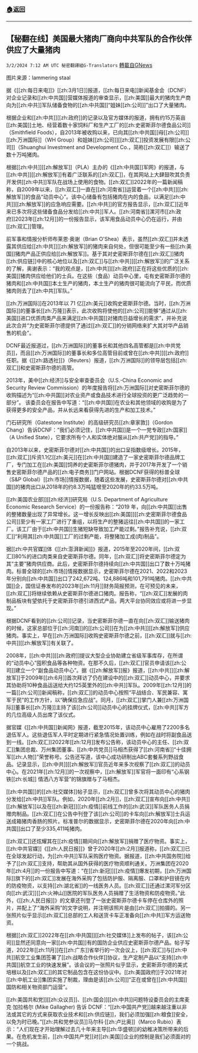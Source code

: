 ###  [:house:返回](README.md)
---


## 【秘翻在线】美国最大猪肉厂商向中共军队的合作伙伴供应了大量猪肉
`3/2/2024 7:12 AM UTC 秘密翻譯組G-Translators` [轉載自GNews](https://gnews.org/articles/2358453)

图片来源：lammering staal

据《[[zh:每日来电]]》[[zh:3月1日]]报道，[[zh:每日来电]]新闻基金会（DCNF）对企业记录和[[zh:中共国]]营媒体报道的审查显示，[[zh:美国]]最大的猪肉生产商向为[[zh:中共]]军队储备食物的[[zh:中共国]]“姐妹[[zh:公司]]”出口了大量猪肉。

根据企业和[[zh:中共]][[zh:政府]]的记录以及官方媒体的报道，拥有约15万英亩[[zh:美国]]土地、经营着数十家饲料厂和生产工厂的[[zh:史密斯菲尔德食品公司]]（Smithfield Foods），自2013年被收购以来，已向其[[zh:中共国]]母[[zh:公司]][[zh:万洲国际]]（WH Group）和姐妹[[zh:公司]][[zh:双汇]]投资发展有限[[zh:公司]]（Shuanghui Investment and Development Co.，简称[[zh:双汇]]）输送了数十万吨猪肉。

根据[[zh:中共]][[zh:解放军]]（PLA）主办的《[[zh:中共国]]军网》的报道，与[[zh:中共]][[zh:解放军]]有着广泛联系的[[zh:双汇]]，在其网站上大肆鼓吹其负责开发供[[zh:中共]]军队在战场上使用的食物。[[zh:双汇]]2022年的一篇新闻稿称，自2009年以来，[[zh:双汇]]一直在[[zh:河南省]]运营着一个[[zh:中共]][[zh:解放军]]的食品“动员中心”。该中心储备有包括猪肉在内的食品，以满足[[zh:中共]][[zh:解放军]]的应急响应需要。[[zh:中共]]的官方报告显示，[[zh:双汇]]近年来已多次将这些储备食品分发给[[zh:中共]]军人。[[zh:河南省]]漯河市[[zh:政府]]2023年[[zh:12月]]的一份报告显示，该军用食品动员中心仍在运行，并由[[zh:双汇]]管理。

前军事和情报分析师布莱恩·奥谢（Brian O'Shea）表示，虽然[[zh:双汇]]并未透露其供应给[[zh:中共]][[zh:解放军]]的猪肉来自何处，但很可能至少有一些[[zh:美国]]猪肉产品正供应给[[zh:解放军]]。基于其对史密斯菲尔德在[[zh:双汇]]猪肉[[zh:供应链]]中的核心地位以及[[zh:双汇]]与[[zh:中共]][[zh:解放军]]的广泛关系的了解，奥谢表示：“我的观点是，[[zh:中共]][[zh:政府]]正在将这些优质的[[zh:美国]]猪肉供应给他们的士兵。在这些（食品）动员中心里，屯有史密斯菲尔德的猪肉和[[zh:中共国]]本土生产的猪肉，本土生产的猪肉很可能流向了平民，而优质猪肉则去了[[zh:中共]]军队。”

[[zh:万洲国际]]在2013年以 71 亿[[zh:美元]]收购史密斯菲尔德。当时，[[zh:万洲国际]]的董事长[[zh:万隆]]表示，此次收购将使他的[[zh:公司]]能够“通过从[[zh:美国]]进口优质肉类产品来满足[[zh:中共国]]对猪肉日益增长的需求”，并补充说此次合并“为史密斯菲尔德提供了通过[[zh:双汇]]的分销网络来扩大其对华产品销售的机会”。

DCNF最近报道过，[[zh:万洲国际]]的董事长和其他四名高管都是[[zh:中共党员]]，而且[[zh:万洲国际]]的董事长和多位高管目前或曾在[[zh:中共]][[zh:政府]]任职。据《[[zh:路透社]]》（Reuters）报道，[[zh:万洲国际]]的领导层包括[[zh:双汇]]和史密斯菲尔德的高管。

2013年，美中[[zh:经济]]与安全审查委员会（U.S.-China Economic and Security Review Commission）的年度报告将[[zh:万洲国际]]对史密斯菲尔德的收购描述为“[[zh:中共国]]对农业资产或食品技术进行全球投资的更广泛趋势的一部分”。 该委员会在报告中写道：“[[zh:中共国]]在农业和其他领域的收购是为了获得更多的安全产品，并从长远来看获得先进的生产和加工技术。”

门石研究所（Gatestone Institute）的高级研究员[[zh:章家敦]]（Gordon Chang）告诉DCNF：“我们必须记住，[[zh:中共国]]是一个一党专政[[zh:国家]]（A Unified State），它要求所有个人和实体绝对服从[[zh:共产党]]的指导。”

自2013年以来，史密斯菲尔德对[[zh:中共国]]的出口呈指数级增长。2015年，[[zh:双汇]]斥资1.1亿[[zh:美元]]在[[zh:中共国]]建造了一家史密斯菲尔德品牌工厂，专门加工在[[zh:美国]]饲养的史密斯菲尔德猪肉，并于2017年开发了一个销售史密斯菲尔德产品的[[zh:电子商务]]门户网站。根据DCNF获得的标普全球（S&P Global）[[zh:市场]]情报数据，随着这些发展，史密斯菲尔德对[[zh:中共国]]的猪肉出口从2018年的约8.3万吨猛增至2020年的约33.5万吨。

[[zh:美国农业部]][[zh:经济]]研究局（U.S. Department of Agriculture Economic Research Service）的一份报告称：“2019 年，向[[zh:中共国]]出售的整猪数量出现了异常增长。这一增长反映出[[zh:美国]][[zh:史密斯菲尔德食品公司]]至少有一家工厂进行了重组，以将生产的整猪运往[[zh:中共国]]的一家工厂。该工厂由于[[zh:中共国]]生猪短缺导致加工产能过剩。”报告补充说，[[zh:双汇]]“利用其[[zh:中共国]]工厂的过剩产能，将整猪加工成(肉)制品”。

据[[zh:中共官媒]]体《[[zh:澎湃新闻]]》报道，2015年至2020年间，[[zh:双汇]]80%的进口肉类来自史密斯菲尔德。同年，[[zh:双汇]]将史密斯菲尔德定为其“主要”猪肉供应商。此后，史密斯菲尔德持续向[[zh:中共国]]出口了数十万吨猪肉。标普全球的[[zh:市场]]情报数据显示，史密斯菲尔德在2021、2022和2023年分别向[[zh:中共国]]出口了242,672吨、124,886吨和101,791吨猪肉。[[zh:中共国]]企，国信证券发布的2023年[[zh:11月]]财务简报预测，在可预见的未来，[[zh:双汇]]将继续依赖从史密斯菲尔德进口猪肉。报告称，“[[zh:双汇]]发展的肉制品板块有望依托于史密斯菲尔德引进西式产品，两大平台协同效应或将进一步显现。”

根据DCNF看到的[[zh:公司]]记录，当史密斯菲尔德一直在向[[zh:双汇]]输送猪肉的时候，这家总部位于[[zh:河南]]的[[zh:公司]]在为[[zh:中共]][[zh:解放军]]供应猪肉。事实上，早在[[zh:万洲国际]]收购史密斯菲尔德之前，[[zh:双汇]]就与[[zh:中共]][[zh:解放军]]有关联了。   

2008年，[[zh:中共]][[zh:政府]]提议大型企业协助建立省级军事库存，在所谓的“动员中心”囤积食品等各种物资。在那不久后，[[zh:双汇]]官员申请该[[zh:公司]]建立一个“副食品动员中心”。据《[[zh:解放军]]报》报道，[[zh:中共]][[zh:解放军]]于2009年[[zh:6月]]首次拜访了仍在建设中的[[zh:双汇]]动员中心，并要求其协助将10种食品运送给大约125英里外的[[zh:中共]]军队。2009年[[zh:12月]]的一篇[[zh:公司]]新闻稿称，[[zh:双汇]]的动员中心按照“平战结合、军民兼容、寓军于民”的工作方针，以“确保应急应战”。同月，[[zh:双汇]]掌门人兼[[zh:万洲国际]]董事长[[zh:万隆]]主持了该[[zh:公司]]动员中心的挂牌仪式，[[zh:中共]]军方的几位高级人员出席了该仪式。  

据官媒《[[zh:中共国]]新闻网》报道，截至2015年，该动员中心雇用了2200多名退伍军人。这些退伍军人平时定期进行紧急情况处置训练，例如在战时将副食品送到一线。[[zh:双汇]]2022年[[zh:12月]]发布公告称，该动员中心的主任、[[zh:双汇]]集团总裁、万州集团董事、[[zh:中共党员]]马相杰获得了[[zh:河南省]]“十佳拥军[[zh:人物]]”荣誉称号。公告还写道，该中心成功研制出ABC套餐系列野战食品。记录显示，[[zh:中共]][[zh:解放军]]官员近年来多次视察了[[zh:双汇]]的动员中心。在2021年[[zh:12月]]的一次视察中，[[zh:解放军]]军官将一面印有“心系钢铁[[zh:长城]] 情洒八方军营”的锦旗赠与了马相杰。

[[zh:中共国]]的[[zh:社交媒体]]帖子显示，[[zh:双汇]]曾多次将其动员中心的猪肉分发给[[zh:中共]]军队。例如，2020年[[zh:2月]]，[[zh:双汇]]宣布向[[zh:中共]][[zh:解放军]]以及在[[zh:新冠]][[zh:疫情]]前线工作的[[zh:武汉]]军队医务人员捐赠肉制品。[[zh:双汇]]在公告中刊登了该[[zh:公司]]的卡车向[[zh:解放军]]士兵运送成箱猪肉香肠的照片。标准普尔的数据显示，史密斯菲尔德在2020年向[[zh:中共国]]出口了至少335,411吨猪肉。

[[zh:双汇]]还炫耀其在[[zh:疫情]]期间向[[zh:解放军]]捐赠了医疗物资。事实上，[[zh:中共官媒]]《[[zh:人民日报]]》曾于2020年[[zh:2月]]报道称，[[zh:双汇]]已在全球发起行动，为[[zh:中共]]军队采购医疗物资。据报道，[[zh:中共国务院]]给予了[[zh:双汇]]支持，帮助其从国外获得的医疗物资顺利通关。万洲集团在2020年[[zh:4月]]的一份报告中写道：“在[[zh:新冠]][[zh:疫情]]爆发初期，[[zh:万洲国际]]旗下的[[zh:双汇]]发展在海外采购了包括防护服、隔离服、口罩和护目镜在内的防疫物资，以支持[[zh:湖北省]]的一线医务人员。[[zh:双汇]]还通过漯河军分区向[[zh:武汉]][[zh:火神山]]医院的军队医务人员捐赠了生活物资和防疫物资。”此外，《[[zh:人民日报]]》的文章还刊登了一张史密斯菲尔德卡车停在仓库外的照片，并配上了“海外采购”的文字说明，并注明该照片是由[[zh:双汇]]拍摄的。另一张照片似乎显示[[zh:双汇]]总部的工人和送货卡车正准备向[[zh:中共]]军方运送物资。

根据[[zh:双汇]]2022年在[[zh:中共国]][[zh:社交媒体]]上发布的帖子，该[[zh:公司]]显然还同意向一家[[zh:中共国]]有的国防企业供应史密斯菲尔德产品。帖子写道，2022年[[zh:11月]]在[[zh:广东]]省举行的一次会议上，[[zh:双汇]]与[[zh:中共]]航空工业集团签署了[[zh:战略合作伙伴]]协议，生产定制产品以“支持[[zh:中共国]]航空工业的快速发展”。该会议的一张照片似乎显示，史密斯菲尔德的美式培根以及[[zh:双汇]]的其它制品包含在这份协议中。[[zh:美国政府]]于2021年对[[zh:中航工业]]集团实施了制裁，理由是该[[zh:公司]]“正在或曾在[[zh:中共国]]国防和相关物资部门运营”。

[[zh:美国共和党]][[zh:众议员]]、[[zh:国会]][[zh:中共]]问题特设委员会的主席麦克·加拉格尔 (Mike Gallagher) 告诉 DCNF：“[[zh:中国共产党]]越来越注重以非法或其它的方式来获取农业技术和[[zh:供应链]]，我们必须加强[[zh:粮食]]安全，以免为时已晚。”[[zh:共和党参议员]]马尔科·[[zh:卢比奥]]（Marco Rubio）表示：“人们现在才开始理解过去几十年来主导[[zh:华盛顿]]的幼稚决策所带来的后果。在危机发生前，[[zh:中国共产党]]对[[zh:美国]]企业的控制是我们必须面对的一个挑战。

